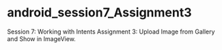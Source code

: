 # android_session7_Assignment3
Session 7: Working with Intents  Assignment 3: Upload Image from Gallery and Show in ImageView.
